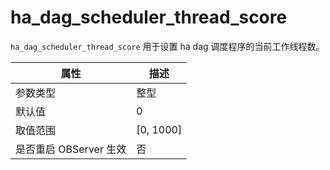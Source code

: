 # ha_dag_scheduler_thread_score
`ha_dag_scheduler_thread_score` 用于设置 ha dag 调度程序的当前工作线程数。

| **属性** | **描述** |
| --- | --- |
| 参数类型 | 整型 |
| 默认值 | 0 |
| 取值范围 | [0, 1000] |
| 是否重启 OBServer 生效 | 否 |
